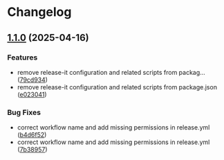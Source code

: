 # Changelog

## [1.1.0](https://github.com/Pagiestm/Anonymous-forum/compare/v1.0.4...v1.1.0) (2025-04-16)


### Features

* remove release-it configuration and related scripts from packag… ([79cd934](https://github.com/Pagiestm/Anonymous-forum/commit/79cd93428d32b465ce22eede2a4628a61424f2ef))
* remove release-it configuration and related scripts from package.json ([e023041](https://github.com/Pagiestm/Anonymous-forum/commit/e023041807ba6facdde9fe219691482dedc70425))


### Bug Fixes

* correct workflow name and add missing permissions in release.yml ([b4d6f52](https://github.com/Pagiestm/Anonymous-forum/commit/b4d6f529a56a303b329c8a46603bbf096a9a9314))
* correct workflow name and add missing permissions in release.yml ([7b38957](https://github.com/Pagiestm/Anonymous-forum/commit/7b38957425ac213b6cf32401cc44dfe0f31cc950))
